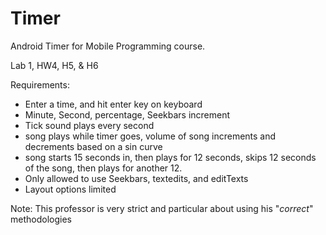 # Timer
Android Timer for Mobile Programming course. 

Lab 1, HW4, H5, & H6

Requirements:
  - Enter a time, and hit enter key on keyboard
  - Minute, Second, percentage, Seekbars increment 
  - Tick sound plays every second
  - song plays while timer goes, volume of song increments and decrements based on a sin curve
  - song starts 15 seconds in, then plays for 12 seconds, skips 12 seconds of the song, then plays for another 12.
  - Only allowed to use Seekbars, textedits, and editTexts
  - Layout options limited

Note: This professor is very strict and particular about using his "*correct*" methodologies
